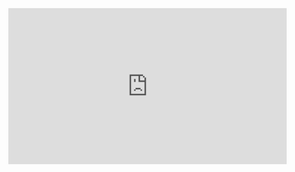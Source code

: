 <iframe width="560" height="315" src="https://www.youtube.com/watch?v=S_bEFGv0Xb8&list=PL4kMgDVMgginbq-bwoG4LxQtC_b_pqWpx" frameborder="0" allow="accelerometer; autoplay; clipboard-write; encrypted-media; gyroscope; picture-in-picture" allowfullscreen></iframe>
